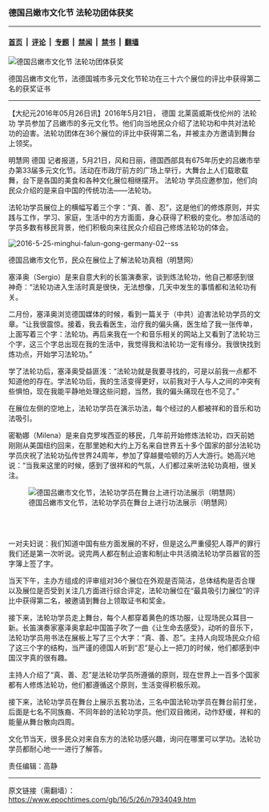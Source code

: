### 德国吕嫩市文化节 法轮功团体获奖

---

#### [首页](../../../..?n7934049) &nbsp;|&nbsp; [评论](../../../../../epoch-comment?n7934049) &nbsp;|&nbsp; [专题](../../../../../epoch-special?n7934049) &nbsp;|&nbsp; [禁闻](../../../../../epoch-news?n7934049) &nbsp;|&nbsp; [禁书](../../../../../books?n7934049) &nbsp;|&nbsp; [翻墙](https://github.com/gfw-breaker/nogfw/blob/master/README.md?n7934049)


<div><img alt="德国吕嫩市文化节 法轮功团体获奖" class="attachment-djy_600_400 size-djy_600_400 wp-post-image" src="https://i.epochtimes.com/assets/uploads/2016/05/2016-5-25-minghui-falun-gong-germany-01-ss-e1464270922535.jpg"/>
<div class="caption">
 <p>
  德国吕嫩市文化节，法德国城市多元文化节轮功在三十六个展位的评比中获得第二名的获奖证书
 </p>
</div></div><hr/><div class="post_content" id="artbody" itemprop="articleBody">
 <!-- article content begin -->
 <p>
  【大纪元2016年05月26日讯】2016年5月21日，
  <ok href="https://www.epochtimes.com/gb/tag/%E5%BE%B7%E5%9B%BD.html">
   德国
  </ok>
  北莱茵威斯伐伦州的
  <ok href="https://www.epochtimes.com/gb/tag/%E6%B3%95%E8%BD%AE%E5%8A%9F.html">
   法轮功
  </ok>
  学员参加了吕嫩市的多元文化节。他们向当地民众介绍了法轮功和中共对法轮功的迫害。法轮功团体在36个展位的评比中获得第二名，并被主办方邀请到舞台上领奖。
 </p>
 <p>
  明慧网
  <ok href="https://www.epochtimes.com/gb/tag/%E5%BE%B7%E5%9B%BD.html">
   德国
  </ok>
  记者报道，5月21日，风和日丽，德国西部具有675年历史的吕嫩市举办第33届多元文化节。活动在市政厅前方的广场上举行，大舞台上人们载歌载舞，台下是各国的美食和各种文化展位相继摆开。
  <ok href="https://www.epochtimes.com/gb/tag/%E6%B3%95%E8%BD%AE%E5%8A%9F.html">
   法轮功
  </ok>
  学员应邀参加，他们向民众介绍的是来自中国的传统功法——法轮功。
 </p>
 <p>
  法轮功学员展位上的横幅写着三个字：“真、善、忍”，这是他们的修炼原则，并实践与工作，学习、家庭，生活中的方方面面，身心获得了积极的变化。参加活动的学员多数有移民背景，他们积极向来往民众介绍自己修炼法轮功的体会。
 </p>
 <p>
  <img alt="2016-5-25-minghui-falun-gong-germany-02--ss" class="aligncenter size-medium wp-image-7934129" src="https://i.epochtimes.com/assets/uploads/2016/05/2016-5-25-minghui-falun-gong-germany-02-ss-450x253.jpg"/>
 </p>
 <p>
  德国吕嫩市文化节，民众在展位上了解法轮功真相（明慧网）
 </p>
 <p>
  塞泽奥（Sergio）是来自意大利的长笛演奏家，谈到炼法轮功，他自己都感到很神奇：“法轮功进入生活时真是很快，无法想像，几天中发生的事情都和法轮功有关。
 </p>
 <p>
  二月份，塞泽奥浏览德国媒体的时候，看到一篇关于（中共）迫害法轮功学员的文章。“让我很震惊。接着，我去看医生，治疗我的偏头痛，医生给了我一张传单，上面写着三个字：法轮功。再后来我在一个和音乐相关的网站上又看到了法轮功三个字，这三个字总出现在我的生活中，我觉得我和法轮功一定有缘分。我很快找到炼功点，开始学习法轮功。”
 </p>
 <p>
  学了法轮功后，塞泽奥受益匪浅：“法轮功就是我要寻找的，可是以前我一点都不知道他的存在。学法轮功后，我的生活变得更好，以前我对于人与人之间的冲突有些惧怕，现在我能平静地处理这些问题，当然，我的偏头痛现在也不见了。”
 </p>
 <p>
  在展位左侧的空地上，法轮功学员在演示功法，每个经过的人都被祥和的音乐和功法吸引。
 </p>
 <p>
  密勒娜（Milena）是来自克罗埃西亚的移民，几年前开始修炼法轮功，四天前她刚刚从美国纽约回来，在那里她和大约上万名来自世界五十多个国家的部分法轮功学员庆祝了法轮功弘传世界24周年，参加了穿越曼哈顿的万人大游行。她高兴地说：“当我来这里的时候，感到了很祥和的气氛，人们都过来听法轮功真相，很关注。
 </p>
 <figure aria-describedby="caption-attachment-7934130" class="wp-caption aligncenter" id="attachment_7934130" style="width: 450px">
  <ok href=" https://i.epochtimes.com/assets/uploads/2016/05/2016-5-25-minghui-falun-gong-germany-03-ss-450x253.jpg" rel="noreferrer noopener" target="_blank">
   <img alt="德国吕嫩市文化节，法轮功学员在舞台上进行功法展示（明慧网）" class="size-medium wp-image-7934130" src="https://i.epochtimes.com/assets/uploads/2016/05/2016-5-25-minghui-falun-gong-germany-03-ss-450x253.jpg"/>
  </ok>
  <br/><figcaption class="wp-caption-text" id="caption-attachment-7934130">
   德国吕嫩市文化节，法轮功学员在舞台上进行功法展示（明慧网）
  </figcaption><br/>
 </figure><br/>
 <p>
  一对夫妇说：我们知道中国有些方面发展的不好，但是这么严重侵犯人尊严的罪行我们还是第一次听说。说完两人都在制止迫害和制止中共活摘法轮功学员器官的签字簿上签了字。
 </p>
 <p>
  当天下午，主办方组成的评审组对36个展位在外观是否简洁，总体结构是否合理以及展位是否受到关注几方面进行综合评定，法轮功展位在“最具吸引力展位”的评比中获得第二名，被邀请到舞台上领取证书和奖金。
 </p>
 <p>
  接下来，法轮功学员走上舞台，每个人都穿着黄色的炼功服，让现场民众耳目一新。长笛演奏家塞泽奥拿起中国笛子吹了一曲《让生命去感受》，动听的音乐下，法轮功学员用书法在展板上写了三个大字：“真、善、忍”。主持人向现场民众介绍了这三个字的结构，当严谨的德国人听到“忍”是心上一把刀的时候，他们都感到中国汉字真的很有趣。
 </p>
 <p>
  主持人介绍了“真、善、忍”是法轮功学员所遵循的原则，现在世界上一百多个国家都有人修炼法轮功，他们都遵循这个原则，生活变得积极乐观。
 </p>
 <p>
  接下来，法轮功学员在舞台上展示五套功法，三名中国法轮功学员在舞台前打坐，后面是七名不同族裔、不同年龄的法轮功学员。他们双目微闭，动作舒缓，祥和的能量从舞台散向四周。
 </p>
 <p>
  文化节当天，很多民众对来自东方的法轮功感兴趣，询问在哪里可以学功。法轮功学员都耐心地一一进行了解答。
 </p>
 <p>
  责任编辑：高静
 </p>
 <p>
 </p>
 <!-- article content end -->
 <div id="below_article_ad">
 </div>
</div>


---

原文链接（需翻墙）：https://www.epochtimes.com/gb/16/5/26/n7934049.htm